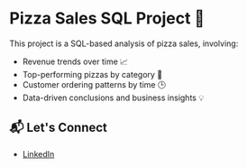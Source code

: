# Pizza Sales SQL Project 🍕

This project is a SQL-based analysis of pizza sales, involving:

- Revenue trends over time 📈
- Top-performing pizzas by category 🍕
- Customer ordering patterns by time 🕒
- Data-driven conclusions and business insights 💡


## 📬 Let's Connect
- [LinkedIn](https://www.linkedin.com/in/srijan-singh-s12/)
